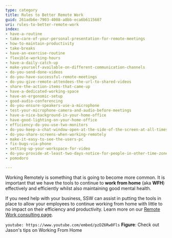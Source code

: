 ```yaml
---
type: category
title: Rules to Better Remote Work
guid: 261adb6e-7903-4008-a8bb-eca6b6115607
uri: rules-to-better-remote-work
index:
- have-a-routine
- take-care-of-your-personal-presentation-for-remote-meetings
- how-to-maintain-productivity
- take-breaks
- have-an-exercise-routine
- flexible-working-hours
- have-a-daily-catch-up
- make-yourself-available-on-different-communication-channels
- do-you-send-done-videos
- do-you-have-successful-remote-meetings
- do-you-give-remote-attendees-the-url-to-shared-videos
- share-the-action-items-that-came-up
- have-a-dedicated-working-space
- have-an-ergonomic-setup
- good-audio-conferencing
- do-you-ensure-speakers-use-a-microphone
- test-your-microphone-camera-and-audio-before-meetings
- have-a-nice-background-in-your-home-office
- have-good-lighting-on-your-home-office
- efficiency-do-you-use-two-monitors
- do-you-keep-a-chat-window-open-at-the-side-of-the-screen-at-all-times
- do-you-share-screens-when-working-remotely
- make-it-easy-to-see-the-users-pc
- fix-bugs-via-phone
- setting-up-your-workspace-for-video
- do-you-provide-at-least-two-days-notice-for-people-in-other-time-zones
- pomodoro

---
```


Working Remotely is something that is going to become more common. It is important that we have the tools to continue to **work from home** (aka **WFH**) effectively and efficiently whilst also maintaining good mental health.

If you need help with your business, SSW can assist in putting the tools in place to allow your employees to continue working from home with little to no impact on their efficiency and productivity. Learn more on our [Remote Work consulting page](https://www.ssw.com.au/ssw/Consulting/Remote-Work.aspx).

`youtube: https://www.youtube.com/embed/pzDZ6Rw0Fls`
**Figure**: Check out Jason's tips on Working From Home
